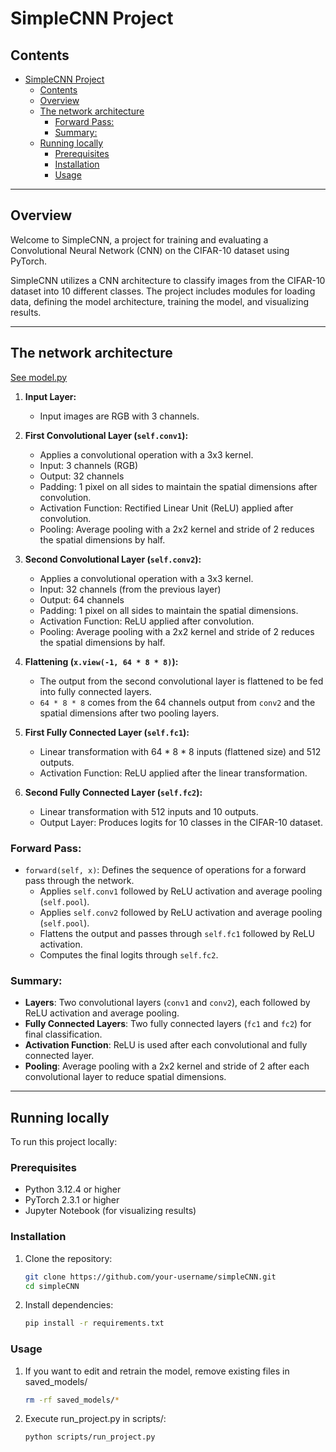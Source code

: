 # SimpleCNN Project

## Contents
- [SimpleCNN Project](#simplecnn-project)
  - [Contents](#contents)
  - [Overview](#overview)
  - [The network architecture](#the-network-architecture)
    - [Forward Pass:](#forward-pass)
    - [Summary:](#summary)
  - [Running locally](#running-locally)
    - [Prerequisites](#prerequisites)
    - [Installation](#installation)
    - [Usage](#usage)

---

## Overview

Welcome to SimpleCNN, a project for training and evaluating a Convolutional Neural Network (CNN) on the CIFAR-10 dataset using PyTorch.

SimpleCNN utilizes a CNN architecture to classify images from the CIFAR-10 dataset into 10 different classes. The project includes modules for loading data, defining the model architecture, training the model, and visualizing results.


---
## The network architecture
[See model.py](model/model.py)
1. **Input Layer:**
   - Input images are RGB with 3 channels.

2. **First Convolutional Layer (`self.conv1`):**
   - Applies a convolutional operation with a 3x3 kernel.
   - Input: 3 channels (RGB)
   - Output: 32 channels
   - Padding: 1 pixel on all sides to maintain the spatial dimensions after convolution.
   - Activation Function: Rectified Linear Unit (ReLU) applied after convolution.
   - Pooling: Average pooling with a 2x2 kernel and stride of 2 reduces the spatial dimensions by half.

3. **Second Convolutional Layer (`self.conv2`):**
   - Applies a convolutional operation with a 3x3 kernel.
   - Input: 32 channels (from the previous layer)
   - Output: 64 channels
   - Padding: 1 pixel on all sides to maintain the spatial dimensions.
   - Activation Function: ReLU applied after convolution.
   - Pooling: Average pooling with a 2x2 kernel and stride of 2 reduces the spatial dimensions by half.

4. **Flattening (`x.view(-1, 64 * 8 * 8)`):**
   - The output from the second convolutional layer is flattened to be fed into fully connected layers.
   - `64 * 8 * 8` comes from the 64 channels output from `conv2` and the spatial dimensions after two pooling layers.

5. **First Fully Connected Layer (`self.fc1`):**
   - Linear transformation with 64 * 8 * 8 inputs (flattened size) and 512 outputs.
   - Activation Function: ReLU applied after the linear transformation.

6. **Second Fully Connected Layer (`self.fc2`):**
   - Linear transformation with 512 inputs and 10 outputs.
   - Output Layer: Produces logits for 10 classes in the CIFAR-10 dataset.

### Forward Pass:
- `forward(self, x)`: Defines the sequence of operations for a forward pass through the network.
  - Applies `self.conv1` followed by ReLU activation and average pooling (`self.pool`).
  - Applies `self.conv2` followed by ReLU activation and average pooling (`self.pool`).
  - Flattens the output and passes through `self.fc1` followed by ReLU activation.
  - Computes the final logits through `self.fc2`.

### Summary:
- **Layers**: Two convolutional layers (`conv1` and `conv2`), each followed by ReLU activation and average pooling.
- **Fully Connected Layers**: Two fully connected layers (`fc1` and `fc2`) for final classification.
- **Activation Function**: ReLU is used after each convolutional and fully connected layer.
- **Pooling**: Average pooling with a 2x2 kernel and stride of 2 after each convolutional layer to reduce spatial dimensions.




---

## Running locally

To run this project locally:

### Prerequisites

- Python 3.12.4 or higher
- PyTorch 2.3.1 or higher
- Jupyter Notebook (for visualizing results)

### Installation

1. Clone the repository:
   ```bash
   git clone https://github.com/your-username/simpleCNN.git
   cd simpleCNN
2. Install dependencies:
   ```bash
   pip install -r requirements.txt
### Usage
1. If you want to edit and retrain the model, remove existing files in saved_models/
   ```bash
   rm -rf saved_models/*
2. Execute run_project.py in scripts/:
    ```bash
    python scripts/run_project.py

